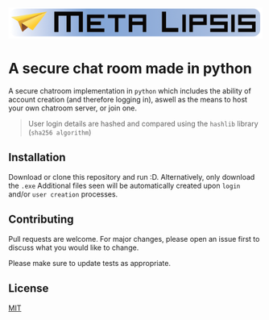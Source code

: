 <img src="logo4.png">

# A secure chat room made in python

A secure chatroom implementation in `python` which includes the ability of account creation (and therefore logging in), aswell as the means to host your own chatroom server, or join one.

> User login details are hashed and compared using the ```hashlib``` library (`sha256 algorithm`)

## Installation

Download or clone this repository and run :D. Alternatively, only download the `.exe` Additional files seen will be automatically created upon `login` and/or `user creation` processes.

## Contributing
Pull requests are welcome. For major changes, please open an issue first to discuss what you would like to change.

Please make sure to update tests as appropriate.

## License
[MIT](https://choosealicense.com/licenses/mit/)
